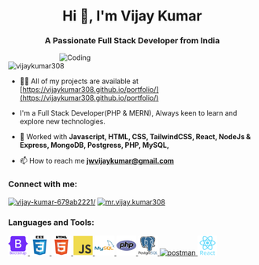 <h1 align="center">Hi 👋, I'm Vijay Kumar</h1>
<h3 align="center">A Passionate Full Stack Developer from India</h3>

<img align="right" alt="Coding" width="400" src="https://media.tenor.com/2fXbn6Xtt0UAAAAC/software-software-development.gif"/>

<p align="left"> <img src="https://komarev.com/ghpvc/?username=vijaykumar308&label=Profile%20views&color=0e75b6&style=flat" alt="vijaykumar308" /> </p>


- 👨‍💻 All of my projects are available at [https://vijaykumar308.github.io/portfolio/](https://vijaykumar308.github.io/portfolio/)

-  I'm a Full Stack Developer(PHP & MERN), Always keen to learn and explore new technologies.

- 💬 Worked with  **Javascript, HTML, CSS, TailwindCSS, React, NodeJs & Express, MongoDB, Postgress, PHP, MySQL,**

- 📫 How to reach me **jwvijaykumar@gmail.com**

<h3 align="left">Connect with me:</h3>
<p align="left">
<a href="https://linkedin.com/in/vijay-kumar-679ab2221/" target="blank"><img align="center" src="https://raw.githubusercontent.com/rahuldkjain/github-profile-readme-generator/master/src/images/icons/Social/linked-in-alt.svg" alt="vijay-kumar-679ab2221/" height="30" width="40" /></a>
<a href="https://instagram.com/mr.vijay.kumar308" target="blank"><img align="center" src="https://raw.githubusercontent.com/rahuldkjain/github-profile-readme-generator/master/src/images/icons/Social/instagram.svg" alt="mr.vijay.kumar308" height="30" width="40" /></a>
</p>

<h3 align="left">Languages and Tools:</h3>
<p align="left"> <a href="https://getbootstrap.com" target="_blank" rel="noreferrer"> <img src="https://raw.githubusercontent.com/devicons/devicon/master/icons/bootstrap/bootstrap-plain-wordmark.svg" alt="bootstrap" width="40" height="40"/> </a> <a href="https://www.w3schools.com/css/" target="_blank" rel="noreferrer"> <img src="https://raw.githubusercontent.com/devicons/devicon/master/icons/css3/css3-original-wordmark.svg" alt="css3" width="40" height="40"/> </a> <a href="https://www.w3.org/html/" target="_blank" rel="noreferrer"> <img src="https://raw.githubusercontent.com/devicons/devicon/master/icons/html5/html5-original-wordmark.svg" alt="html5" width="40" height="40"/> </a> <a href="https://developer.mozilla.org/en-US/docs/Web/JavaScript" target="_blank" rel="noreferrer"> <img src="https://raw.githubusercontent.com/devicons/devicon/master/icons/javascript/javascript-original.svg" alt="javascript" width="40" height="40"/> </a> <a href="https://www.mysql.com/" target="_blank" rel="noreferrer"> <img src="https://raw.githubusercontent.com/devicons/devicon/master/icons/mysql/mysql-original-wordmark.svg" alt="mysql" width="40" height="40"/> </a> <a href="https://www.php.net" target="_blank" rel="noreferrer"> <img src="https://raw.githubusercontent.com/devicons/devicon/master/icons/php/php-original.svg" alt="php" width="40" height="40"/> </a> <a href="https://www.postgresql.org" target="_blank" rel="noreferrer"> <img src="https://raw.githubusercontent.com/devicons/devicon/master/icons/postgresql/postgresql-original-wordmark.svg" alt="postgresql" width="40" height="40"/> </a> <a href="https://postman.com" target="_blank" rel="noreferrer"> <img src="https://www.vectorlogo.zone/logos/getpostman/getpostman-icon.svg" alt="postman" width="40" height="40"/> </a> <a href="https://reactjs.org/" target="_blank" rel="noreferrer"> <img src="https://raw.githubusercontent.com/devicons/devicon/master/icons/react/react-original-wordmark.svg" alt="react" width="40" height="40"/> </a> </p>
